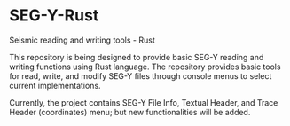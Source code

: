 # SEG-Y-Rust
Seismic reading and writing tools - Rust

This repository is being designed to provide basic SEG-Y reading and writing functions using Rust language. The repository provides basic tools for read, write, and modify SEG-Y files through console menus to select current implementations. 

Currently, the project contains SEG-Y File Info, Textual Header, and Trace Header (coordinates) menu; but new functionalities will be added.
